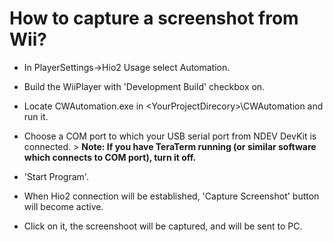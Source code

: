 How to capture a screenshot from Wii?
=====================================



* In PlayerSettings-&gt;Hio2 Usage select Automation.
* Build the WiiPlayer with 'Development Build' checkbox on.
* Locate CWAutomation.exe in &lt;YourProjectDirecory&gt;\CWAutomation and run it.
* Choose a COM port to which your USB serial port from NDEV DevKit is connected.
&gt; **Note: If you have TeraTerm running (or similar software which connects to COM port), turn it off.**

* 'Start Program'.
* When Hio2 connection will be established, 'Capture Screenshot' button will become active.
* Click on it, the screenshoot will be captured, and will be sent to PC.
